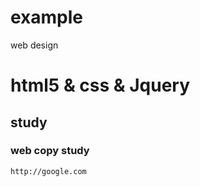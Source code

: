 # example
web design 

# html5 & css & Jquery
## study
### web copy study

```
http://google.com
```
